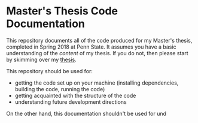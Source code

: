 # Master's Thesis Code Documentation

This repository documents all of the code produced for my Master's thesis, completed in Spring 2018 at Penn State. It assumes you have a basic understanding of the _content_ of my thesis. If you do not, then please start by skimming over my [thesis](https://github.com/gussmith23/masters-thesis/releases/). 

This repository should be used for:
- getting the code set up on your machine (installing dependencies, building the code, running the code)
- getting acquainted with the structure of the code
- understanding future development directions

On the other hand, this documentation shouldn't be used for und
